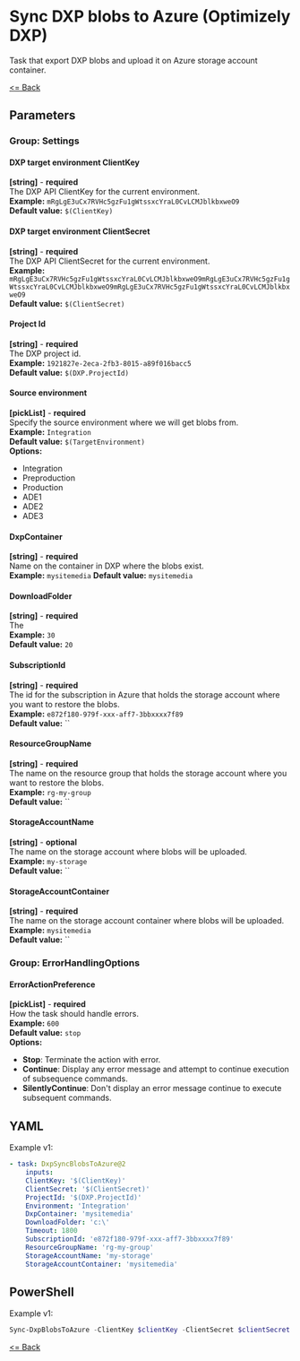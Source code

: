 # Sync DXP blobs to Azure (Optimizely DXP)
Task that export DXP blobs and upload it on Azure storage account container.  
  
[<= Back](../README.md)

## Parameters
### Group: Settings
#### DXP target environment ClientKey
**[string]** - **required**  
The DXP API ClientKey for the current environment.  
**Example:** `mRgLgE3uCx7RVHc5gzFu1gWtssxcYraL0CvLCMJblkbxweO9`  
**Default value:** `$(ClientKey)`

#### DXP target environment ClientSecret
**[string]** - **required**  
The DXP API ClientSecret for the current environment.  
**Example:** `mRgLgE3uCx7RVHc5gzFu1gWtssxcYraL0CvLCMJblkbxweO9mRgLgE3uCx7RVHc5gzFu1gWtssxcYraL0CvLCMJblkbxweO9mRgLgE3uCx7RVHc5gzFu1gWtssxcYraL0CvLCMJblkbxweO9`  
**Default value:** `$(ClientSecret)`

#### Project Id
**[string]** - **required**  
The DXP project id.  
**Example:** `1921827e-2eca-2fb3-8015-a89f016bacc5`  
**Default value:** `$(DXP.ProjectId)`

#### Source environment
**[pickList]** - **required**  
Specify the source environment where we will get blobs from.  
**Example:** `Integration`  
**Default value:** `$(TargetEnvironment)`  
**Options:**  
- Integration
- Preproduction
- Production
- ADE1
- ADE2
- ADE3

#### DxpContainer
**[string]** - **required**  
Name on the container in DXP where the blobs exist.   
**Example:** `mysitemedia`
**Default value:** `mysitemedia`  

#### DownloadFolder
**[string]** - **required**  
The   
**Example:** `30`  
**Default value:** `20`

#### SubscriptionId
**[string]** - **required**  
The id for the subscription in Azure that holds the storage account where you want to restore the blobs.  
**Example:** `e872f180-979f-xxx-aff7-3bbxxxx7f89`  
**Default value:** ``

#### ResourceGroupName
**[string]** - **required**  
The name on the resource group that holds the storage account where you want to restore the blobs.  
**Example:** `rg-my-group`  
**Default value:** ``

#### StorageAccountName
**[string]** - **optional**  
The name on the storage account where blobs will be uploaded.  
**Example:** `my-storage`  
**Default value:** ``

#### StorageAccountContainer
**[string]** - **required**  
The name on the storage account container where blobs will be uploaded.  
**Example:** `mysitemedia`  
**Default value:** ``

### Group: ErrorHandlingOptions
#### ErrorActionPreference
**[pickList]** - **required**  
How the task should handle errors.  
**Example:** `600`  
**Default value:** `stop`  
**Options:**  
- **Stop**: Terminate the action with error.
- **Continue**: Display any error message and attempt to continue execution of subsequence commands.
- **SilentlyContinue**: Don't display an error message continue to execute subsequent commands.

## YAML ##
Example v1:  
```yaml
- task: DxpSyncBlobsToAzure@2
    inputs:
    ClientKey: '$(ClientKey)'
    ClientSecret: '$(ClientSecret)'
    ProjectId: '$(DXP.ProjectId)'
    Environment: 'Integration'
    DxpContainer: 'mysitemedia'
    DownloadFolder: 'c:\'
    Timeout: 1800
    SubscriptionId: 'e872f180-979f-xxx-aff7-3bbxxxx7f89'
    ResourceGroupName: 'rg-my-group'
    StorageAccountName: 'my-storage'
    StorageAccountContainer: 'mysitemedia'
```

## PowerShell ##
Example v1:  

```powershell
Sync-DxpBlobsToAzure -ClientKey $clientKey -ClientSecret $clientSecret -ProjectId $projectId -Environment $DxpEnvironment -DxpContainer $DxpContainer -DownloadFolder $DxpDownloadFolder -Timeout 1800 -SubscriptionId $SubscriptionId -ResourceGroupName $ResourceGroupName -StorageAccountName $StorageAccountName -StorageAccountContainer $StorageAccountContainer  
```

[<= Back](../README.md)

